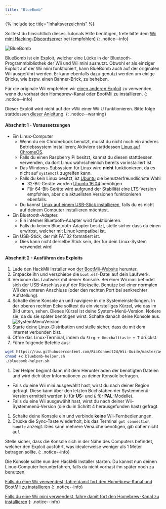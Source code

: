 ```yaml
---
title: "BlueBomb"
---
```


{% include toc title="Inhaltsverzeichnis" %}

Solltest du hinsichtlich dieses Tutorials Hilfe benötigen, trete bitte dem [Wii mini Hacking-Discordserver](https://discord.gg/6ryxnkS) bei (empfohlen)
{: .notice--info}

![BlueBomb](/images/bluebomb.png)

BlueBomb ist ein Exploit, welcher eine Lücke in der Bluetooth-Programmbibliothek der Wii und Wii mini ausnutzt. Obwohl er als einziger Exploit auf der Wii mini funktioniert, kann BlueBomb auch auf der originalen Wii ausgeführt werden. Er kann ebenfalls dazu genutzt werden um einige Bricks, wie bspw. einen Banner-Brick, zu beheben.

Für die originale Wii empfehlen wir [einen anderen Exploit](/get-started) zu verwenden, wenn du vorhast den Homebrew-Kanal oder BootMii zu installieren.
{: .notice--info}

Dieser Exploit wird nicht auf der vWii einer Wii U funktionieren. Bitte folge stattdessen [dieser Anleitung](https://wiiuguide.xyz/#/vwii-modding).
{: .notice--warning}

#### Abschnitt 1 - Voraussetzungen
- Ein Linux-Computer
  - Wenn du ein Chromebook benutzt, musst du nicht noch ein anderes Betriebssystem installieren; Aktiviere stattdessen [Linux auf ChromeOS](https://support.google.com/chromebook/answer/9145439?hl=de).
  - Falls du einen Raspberry Pi besitzt, kannst du diesen stattdessen verwenden, da dort Linux wahrscheinlich bereits vorinstalliert ist.
  - Das Windows-Subsystem für Linux wird **nicht** funktionieren, da es nicht auf `systemctl` zugreifen kann.
  - Falls du kein Linux besitzt, ist [Ubuntu](https://ubuntu.com/download/desktop) die benutzerfreundlichste Wahl
    - 32-Bit-Geräte werden [Ubuntu 16.04](http://releases.ubuntu.com/16.04/) benötigen
    - Für 64-Bit-Geräte wird aufgrund der Stabilität eine LTS-Version empfohlen, aber die aktuellsten Versionen funktionieren ebenfalls.
  - Du kannst [Linux auf einem USB-Stick installieren](https://ubuntu.com/tutorials/tutorial-create-a-usb-stick-on-windows#1-overview), falls du es nicht auf deinem Computer installieren möchtest.
- Ein Bluetooth-Adapter.
  - Ein interner Bluetooth-Adapter wird funktionieren.
  - Falls du keinen Bluetooth-Adapter besitzt, stelle sicher dass du einen erwirbst, welcher mit Linux kompatibel ist.
- Ein USB-Stick, der mit FAT32 formatiert ist.
  - Dies kann nicht derselbe Stick sein, der für dein Linux-System verwendet wird

#### Abschnitt 2 - Ausführen des Exploits
1. Lade den HackMii Installer von [der BootMii-Website](https://bootmii.org/download/) herunter.
1. Entpacke ihn und verschiebe die `boot.elf`-Datei auf dein Laufwerk.
1. Verbinde das Laufwerk mit deiner Konsole. Bei einer Wii mini befindet sich der USB-Anschluss auf der Rückseite. Benutze bei einer normalen Wii den unteren Anschluss (oder den rechten Port bei senkrechter Aufstellung).
1. Schalte deine Konsole an und navigiere in die Systemeinstellungen. In der oberen rechten Ecke solltest du ein vierstelliges Kürzel, wie das im Bild unten, sehen. Dieses Kürzel ist deine System-Menü-Version. Notiere sie, da du sie später benötigen wirst. Schalte danach deine Konsole aus. ![SystemMenuVersion](/images/Wii/SystemMenuVersion.png)
1. Starte deine Linux-Distribution und stelle sicher, dass du mit dem Internet verbunden bist.
1. Öffne das Linux-Terminal, indem du `Strg + Umschalttaste + T` drückst.
1. Führe folgende Befehle aus:
```bash
wget https://raw.githubusercontent.com/RiiConnect24/Wii-Guide/master/assets/files/bluebomb-helper.sh
chmod +x bluebomb-helper.sh
./bluebomb-helper.sh
```
1. Der Helper beginnt dann mit dem Herunterladen der benötigten Dateien und wird dich über Informationen zu deiner Konsole befragen.
  - Falls du eine Wii mini ausgewählt hast, wirst du nach deiner Region gefragt. Diese kann über den letzten Buchstaben der Systemmenü-Version ermittelt werden (`U` für **US-** und `E` für **PAL**-Modelle).
  - Falls du eine Wii ausgewählt hast, wirst du nach deiner Wii-Systemmenü-Version (die du in Schritt 4 herausgefunden hast) gefragt.
1. Schalte deine Konsole ein und verbinde **keine** Wii-Fernbedienungen.
1. Drücke die Sync-Taste wiederholt, bis das Terminal `got connection handle` anzeigt. Dies kann mehrere Versuche benötigen, gib daher nicht auf.

Stelle sicher, dass die Konsole sich in der Nähe des Computers befindet, welcher den Exploit ausführt, was idealerweise weniger als 1 Meter betragen sollte.
{: .notice--info}

Die Konsole sollte nun den HackMii Installer starten. Du kannst nun deinen Linux-Computer herunterfahren, falls du nicht vorhast ihn später noch zu benutzen.

[Falls du eine Wii verwendest, fahre damit fort den Homebrew-Kanal und BootMii zu installieren](hbc)
{: .notice--info}

[Falls du eine Wii mini verwendest, fahre damit fort den Homebrew-Kanal zu installieren](hbc-mini)
{: .notice--info}
